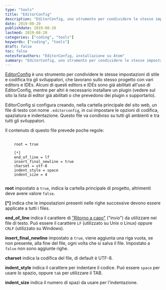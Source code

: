 ```yaml
---
type: "tools"
title: "EditorConfig"
description: "EditorConfig, uno strumento per condividere le stesse impostazioni di stile e codifica tra gli sviluppatori che lavorano sullo stesso progetto con vari editors e IDEs"
date: 2019-08-20
publishdate: 2019-08-20
lastmod: 2019-08-20
categories: ["coding", "tools"]
keywords: ["coding", "tools"]
draft: false
toc: false
notesforauthors: "EditorConfig, installazione su Atom"
summary: "EditorConfig, uno strumento per condividere le stesse impostazioni di stile e codifica tra gli sviluppatori che lavorano sullo stesso progetto con vari editors e IDEs"
---
```


<p><a href="https://editorconfig.org">EditorConfig</a> è uno strumento per condividere le stesse impostazioni di stile e codifica tra gli sviluppatori, che lavorano sullo stesso progetto con vari editors e IDEs. 
Alcuni di questi editors e IDEs sono giá abilitati all'uso di EditorConfig, mentre per altri è necessario installare un plugin (vedere sul sito la lista di editor giá abilitati o che prevedono dei plugin x supportarlo).</p>

<p>EditorConfig si configura creando, nella cartella principale del sito web, un file di testo con nome <code class="html">.editorconfig</code>, in cui impostare le opzioni di codifica, spaziatura e indentazione. Questo file va condiviso su tutti gli ambienti e tra tutti gli sviluppatori.</p>

<p>Il contenuto di questo file prevede poche regole:</p>

<pre>
  <code class="html">
    root = true

    [*] 
    end_of_line = lf
    insert_final_newline = true
    charset = utf-8
    indent_style = space
    indent_size = 4
  </code>
</pre>

<p><strong>root</strong> impostato a <code class="html">true</code>, indica la cartella principale di progetto, altrimenti deve avere valore <code class="html">false</code>.</p>

<p><strong>[*]</strong> indica che le impostazioni presenti nelle righe successive devono essere applicate a tutti i files.</p>

<p><strong>end_of_line</strong> indica il carattere di <a href="https://it.m.wikipedia.org/wiki/Ritorno_a_capo">"Ritorno a capo"</a> ("invio") da utilizzare nei file di testo. Puó essere il carattere <code class="html">LF</code> (utilizzato su Unix o Linux) oppure <code class="html">CRLF</code> (utilizzato su Windows).</p>

<p><strong>insert_final_newline</strong> impostato a <code class="html">true</code>, viene aggiunta una riga vuota, se non presente, alla fine del file, ogni volta che si salva il file. Impostato a <code class="html">false</code> non sono aggiunte righe.</p>

<p><strong>charset</strong> indica la codifica del file, di default è UTF-8.</p>

<p><strong>indent_style</strong> indica il carattere per indentare il codice. Puó essere <code class="html">space</code> per usare lo spazio, oppure <code class="html">tab</code> per utilizzare il TAB.</p>

<p><strong>indent_size</strong> indica il numero di spazi da usare per l'indentazione.</p>

